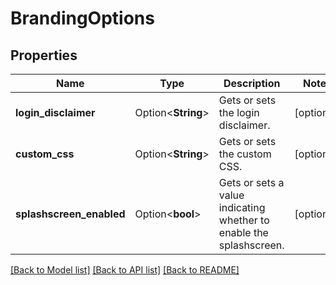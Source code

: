 # BrandingOptions

## Properties

Name | Type | Description | Notes
------------ | ------------- | ------------- | -------------
**login_disclaimer** | Option<**String**> | Gets or sets the login disclaimer. | [optional]
**custom_css** | Option<**String**> | Gets or sets the custom CSS. | [optional]
**splashscreen_enabled** | Option<**bool**> | Gets or sets a value indicating whether to enable the splashscreen. | [optional]

[[Back to Model list]](../README.md#documentation-for-models) [[Back to API list]](../README.md#documentation-for-api-endpoints) [[Back to README]](../README.md)


